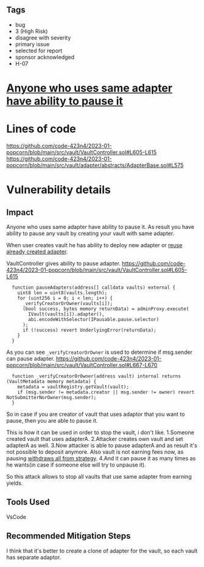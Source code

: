 ## Tags

- bug
- 3 (High Risk)
- disagree with severity
- primary issue
- selected for report
- sponsor acknowledged
- H-07

# [Anyone who uses same adapter have ability to pause it](https://github.com/code-423n4/2023-01-popcorn-findings/issues/292) 

# Lines of code

https://github.com/code-423n4/2023-01-popcorn/blob/main/src/vault/VaultController.sol#L605-L615
https://github.com/code-423n4/2023-01-popcorn/blob/main/src/vault/adapter/abstracts/AdapterBase.sol#L575


# Vulnerability details

## Impact
Anyone who uses same adapter have ability to pause it. As result you have ability to pause any vault by creating your vault with same adapter.

When user creates vault he has ability to deploy new adapter or [reuse already created adapter](https://github.com/code-423n4/2023-01-popcorn/blob/main/src/vault/VaultController.sol#L103-L104).

VaultController gives ability to pause adapter.
https://github.com/code-423n4/2023-01-popcorn/blob/main/src/vault/VaultController.sol#L605-L615
```solidity
  function pauseAdapters(address[] calldata vaults) external {
    uint8 len = uint8(vaults.length);
    for (uint256 i = 0; i < len; i++) {
      _verifyCreatorOrOwner(vaults[i]);
      (bool success, bytes memory returnData) = adminProxy.execute(
        IVault(vaults[i]).adapter(),
        abi.encodeWithSelector(IPausable.pause.selector)
      );
      if (!success) revert UnderlyingError(returnData);
    }
  }
```

As you can see `_verifyCreatorOrOwner` is used to determine if msg.sender can pause adapter.
https://github.com/code-423n4/2023-01-popcorn/blob/main/src/vault/VaultController.sol#L667-L670
```solidity
  function _verifyCreatorOrOwner(address vault) internal returns (VaultMetadata memory metadata) {
    metadata = vaultRegistry.getVault(vault);
    if (msg.sender != metadata.creator || msg.sender != owner) revert NotSubmitterNorOwner(msg.sender);
  }
```
So in case if you are creator of vault that uses adaptor that you want to pause, then you are able to pause it.

This is how it can be used in order to stop the vault, i don't like.
1.Someone created vault that uses adapterA.
2.Attacker creates own vault and set adapterA as well.
3.Now attacker is able to pause adapterA and as result it's not possible to deposit anymore. Also vault is not earning fees now, as pausing [withdraws all from strategy](https://github.com/code-423n4/2023-01-popcorn/blob/main/src/vault/adapter/abstracts/AdapterBase.sol#L575).
4.And it can pause it as many times as he wants(in case if someone else will try to unpause it).

So this attack allows to stop all vaults that use same adapter from earning yields.
## Tools Used
VsCode
## Recommended Mitigation Steps
I think that it's better to create a clone of adapter for the vault, so each vault has separate adaptor.